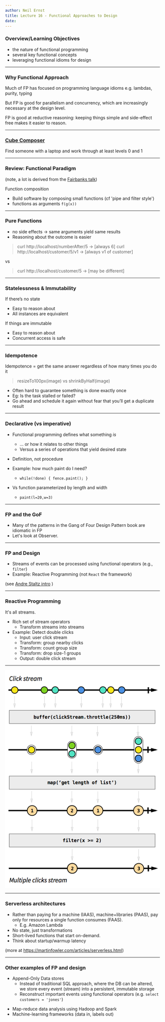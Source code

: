 ```yaml
---
author: Neil Ernst
title: Lecture 16 - Functional Approaches to Design
date: 
---
```


### Overview/Learning Objectives
* the nature of functional programming
* several key functional concepts 
* leveraging functional idioms for design

-------

### Why Functional Approach
Much of FP has focused on programming language idioms e.g. lambdas, purity, typing

But FP is good for parallelism and concurrency, which are increasingly necessary at the design level.

FP is good at reductive reasoning: keeping things simple and side-effect free makes it easier to reason.

-------

### [Cube Composer](https://david-peter.de/cube-composer/)
Find someone with a laptop and work through at least levels 0 and 1

-------

### Review: Functional Paradigm
(note, a lot is derived from the [Fairbanks talk](http://www.georgefairbanks.com/blog/saturn-2017-functional-programming-invades-architecture/))

Function composition 

* Build software by composing small functions (cf 'pipe and filter style')
* functions as arguments `f(g(x))`

--------

### Pure Functions
* no side effects -> same arguments yield same results
* Reasoning about the outcome is easier

> curl http://localhost/numberAfter/5 → [always 6]
> curl http://localhost/customer/5/v1 → [always v1 of customer]

vs

> curl http://localhost/customer/5 → [may be different]

--------

### Statelessness & Immutability
If there’s no state

* Easy to reason about
* All instances are equivalent

If things are immutable

* Easy to reason about
* Concurrent access is safe

----------

### Idempotence
Idempotence = get the same answer regardless of how many times you do it 

> resizeTo100px(image) vs shrinkByHalf(image)

* Often hard to guarantee something is done exactly once 
* Eg: Is the task stalled or failed?
* Go ahead and schedule it again without fear that you’ll get a duplicate result

-------

### Declarative (vs imperative)

* Functional programming defines what something *is*
    * ... or how it relates to other things 
    * Versus a series of operations that yield desired state
* Definition, not procedure

* Example: how much paint do I need?
    * `while(!done) { fence.paint(); }`
* Vs function parameterized by length and width
    - `paint(l=20,w=3)`
    
-----

### FP and the GoF

* Many of the patterns in the Gang of Four Design Pattern book are idiomatic in FP
* Let's look at Observer.

-----

### FP and Design
* Streams of events can be processed using functional operators (e.g., `filter`)
* Example: Reactive Programming (not `React` the framework)

(see [Andre Staltz intro](https://gist.github.com/staltz/868e7e9bc2a7b8c1f754) )

-----

### Reactive Programming
It's all streams.

* Rich set of stream operators
    * Transform streams into streams
* Example: Detect double clicks
    * Input: user click stream
    * Transform: group nearby clicks
    * Transform: count group size
    * Transform: drop size-1 groups
    * Output: double click stream

-----

![](img/streams.png)

-----

### Serverless architectures

* Rather than paying for a machine (IAAS), machine+libraries (PAAS), pay only for resources a single function consumes (FAAS).
    - E.g. Amazon Lambda
* No state, just transformations
* Short-lived functions that start on-demand.
* Think about startup/warmup latency

(more at https://martinfowler.com/articles/serverless.html)


----

### Other examples of FP and design
* Append-Only Data stores
    * Instead of traditional SQL approach, where the DB can be altered, we store every event (stream) into a persistent, immutable storage
    * Reconstruct important events using functional operators (e.g. `select customers = 'jones'`)
- Map-reduce data analysis using Hadoop and Spark
- Machine-learning frameworks (data in, labels out)
